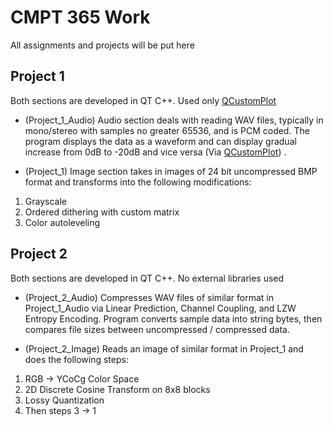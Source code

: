 # CMPT 365 Work

All assignments and projects will be put here

## Project 1

Both sections are developed in QT C++. Used only [QCustomPlot](https://www.qcustomplot.com/index.php/introduction)

- (Project_1_Audio) Audio section deals with reading WAV files, typically in mono/stereo with samples no greater 65536, and is PCM coded. The program displays the data as a waveform and can display gradual increase from 0dB to -20dB and vice versa (Via [QCustomPlot](https://www.qcustomplot.com/index.php/introduction)) . 

- (Project_1) Image section takes in images of 24 bit uncompressed BMP format and transforms into the following modifications: 
1. Grayscale
2. Ordered dithering with custom matrix
3. Color autoleveling 

## Project 2

Both sections are developed in QT C++. No external libraries used

- (Project_2_Audio) Compresses WAV files of similar format in Project_1_Audio via Linear Prediction, Channel Coupling, and LZW Entropy Encoding. Program converts sample data into string bytes, then compares file sizes between uncompressed / compressed data.

- (Project_2_Image) Reads an image of similar format in Project_1 and does the following steps:
1. RGB -> YCoCg Color Space
2. 2D Discrete Cosine Transform on 8x8 blocks
3. Lossy Quantization
4. Then steps 3 -> 1
